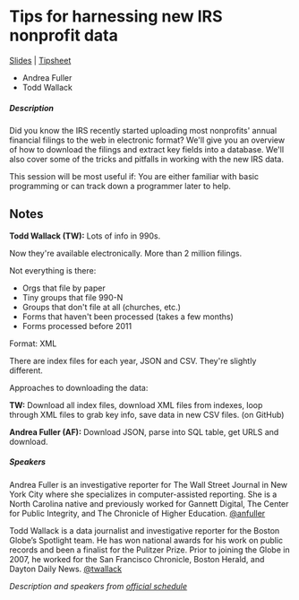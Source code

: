 # Tips for harnessing new IRS nonprofit data

[Slides](http://bit.ly/2C9DuQV) | [Tipsheet](http://bit.ly/NICAR18-IRS)

* Andrea Fuller
* Todd Wallack

##### Description

Did you know the IRS recently started uploading most nonprofits' annual financial filings to the web in electronic format? We'll give you an overview of how to download the filings and extract key fields into a database. We'll also cover some of the tricks and pitfalls in working with the new IRS data.

This session will be most useful if: You are either familiar with basic programming or can track down a programmer later to help.

## Notes

**Todd Wallack (TW):** Lots of info in 990s.

Now they're available electronically. More than 2 million filings.

Not everything is there:

* Orgs that file by paper
* Tiny groups that file 990-N
* Groups that don't file at all (churches, etc.)
* Forms that haven't been processed (takes a few months)
* Forms processed before 2011

Format: XML

There are index files for each year, JSON and CSV. They're slightly different.

Approaches to downloading the data:

**TW:** Download all index files, download XML files from indexes, loop through XML files to grab key info, save data in new CSV files. (on GitHub)

**Andrea Fuller (AF):** Download JSON, parse into SQL table, get URLS and download.

##### Speakers

Andrea Fuller is an investigative reporter for The Wall Street Journal in New York City where she specializes in computer-assisted reporting. She is a North Carolina native and previously worked for Gannett Digital, The Center for Public Integrity, and The Chronicle of Higher Education. [@anfuller](https://twitter.com/anfuller)

Todd Wallack is a data journalist and investigative reporter for the Boston Globe’s Spotlight team. He has won national awards for his work on public records and been a finalist for the Pulitzer Prize.  Prior to joining the Globe in 2007, he worked for the San Francisco Chronicle, Boston Herald, and Dayton Daily News. [@twallack](https://twitter.com/twallack)


_Description and speakers from [official schedule](https://www.ire.org/events-and-training/event/3189/3593/)_